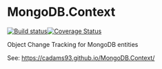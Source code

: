 # MongoDB.Context

[![Build status](https://ci.appveyor.com/api/projects/status/qu40i3m3w3dkx0kr?svg=true)](https://ci.appveyor.com/project/cadams93/mongodb-context)[![Coverage Status](https://coveralls.io/repos/github/cadams93/MongoDB.Context/badge.svg?branch=master)](https://coveralls.io/github/cadams93/MongoDB.Context?branch=master)

Object Change Tracking for MongoDB entities

See: https://cadams93.github.io/MongoDB.Context/
